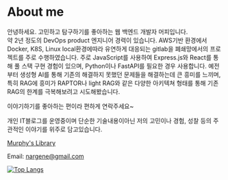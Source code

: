 # About me

안녕하세요. 고민하고 탐구하기를 좋아하는 웹 백엔드 개발자 머피입니다.  
약 2년 정도의 DevOps product 엔지니어 경력이 있습니다.
AWS기반 환경에서 Docker, K8S, Linux local환경에따라 유연하게 대응되는 gitlab을 폐쇄망에서의 프로젝트를 주로 수행하였습니다.
주로 JavaScript를 사용하여 Express.js와 React를 통해 풀 스택 구현 경험이 있으며, Python이나 FastAPI를 필요한 경우 사용합니다.
예전부터 생성형 AI를 통해 기존의 해결하지 못했던 문제들을 해결하는데 큰 흥미를 느끼며,특히 RAG에 흥미가 RAPTOR나 light RAG와 같은 다양한 아키텍쳐 형태를 통해 기존 RAG의 한계를 극복해보려고 시도해봤습니다.

이야기하기를 좋아하는 편이라 편하게 연락주세요~

개인 IT블로그를 운영중이며 단순한 기술내용이아닌 저의 고민이나 경험, 성찰 등의 주관적인 이야기를 위주로 담고있습니다.

[Murphy's Library](https://www.murphybooks.me/)

Email: nargene@gmail.com

[![Top Langs](https://github-readme-stats.vercel.app/api/top-langs/?username=murphybread&hide=scss,nunjucks,hcl)](https://github.com/anuraghazra/github-readme-stats)





